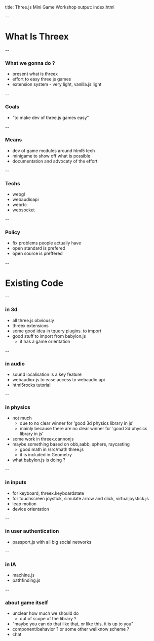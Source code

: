 title: Three.js Mini Game Workshop 
output: index.html

--
# What Is Threex
  
--

### What we gonna do ?

* present what is threex
* effort to easy three.js games
* extension system - very light, vanilla.js light

--

### Goals

* "to make dev of three.js games easy"

--

### Means 

* dev of game modules around html5 tech
* minigame to show off what is possible
* documentation and advocaty of the effort

--

### Techs

* webgl
* webaudioapi
* webrtc
* websocket

--

### Policy

* fix problems people actually have
* open standard is prefered
* open source is preffered

--

# Existing Code

--

### in 3d

* all three.js obviously
* threex extensions
* some good idea in tquery plugins. to import
* good stuff to import from babylon.js 
  * it has a game orientation

--

### in audio

* sound localisation is a key feature
* webaudiox.js to ease access to webaudio api
* html5rocks tutorial

--

### in physics

* not much
  * due to no clear winner for 'good 3d physics library in js'
  * mainly because there are no clear winner for 'good 3d physics library in js'
* some work in threex.cannonjs
* maybe something based on obb,aabb, sphere, raycasting
  * good math in /src/math three.js
  * it is included in Geometry
* what babylon.js is doing ?

--

### in inputs

* for keyboard, threex.keyboardstate
* for touchscreen joystick, simulate arrow and click, virtualjoystick.js
* leap motion
* device orientation

--

### in user authentication

* passport.js with all big social networks

-- 

### in IA

* machine.js
* pathfinding.js


--

### about game itself

* unclear how much we should do 
  * out of scope of the library ?
* "maybe you can do that like that, or like this. it is up to you"
* component/behavior ? or some other wellknow scheme ?
* chat
